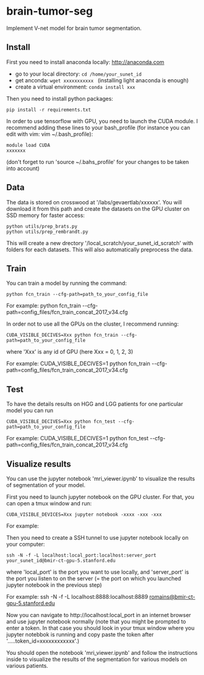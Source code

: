# brain-tumor-seg
Implement V-net model for brain tumor segmentation.

## Install

First you need to install anaconda locally: http://anaconda.com

- go to your local directory: ```cd /home/your_sunet_id ```
- get anconda: ```wget xxxxxxxxxxx ```
(installing light anaconda is enough)
- create a virtual environment: ```conda install xxx```

Then you need to install python packages:
```
pip install -r requirements.txt
```

In order to use tensorflow with GPU, you need to launch the CUDA module. I recommend adding these lines to your bash_profile
(for instance you can edit with vim: vim ~/.bash_profile):
```
module load CUDA
xxxxxxx
```
(don't forget to run 'source ~/.bahs_profile' for your changes to be taken into account)

## Data

The data is stored on crosswood at '/labs/gevaertlab/xxxxxx'. You will download it from this path and create the datasets on the GPU cluster on SSD memory for faster access:
```
python utils/prep_brats.py
python utils/prep_rembrandt.py

```
This will create a new drectory '/local_scratch/your_sunet_id_scratch' with folders for each datasets. This will also automatically preprocess the data.


## Train
You can train a model by running the command:
```
python fcn_train --cfg-path=path_to_your_config_file
```

For example: python fcn_train --cfg-path=config_files/fcn_train_concat_2017_v34.cfg

In order not to use all the GPUs on the cluster, I recommend running:

```
CUDA_VISIBLE_DECIVES=Xxx python fcn_train --cfg-path=path_to_your_config_file
```
where 'Xxx' is any id of GPU (here Xxx = 0, 1, 2, 3)

For example: CUDA_VISIBLE_DECIVES=1 python fcn_train --cfg-path=config_files/fcn_train_concat_2017_v34.cfg

## Test
To have the details results on HGG and LGG patients for one particular model you can run

```
CUDA_VISIBLE_DECIVES=Xxx python fcn_test --cfg-path=path_to_your_config_file
```

For example: CUDA_VISIBLE_DECIVES=1 python fcn_test --cfg-path=config_files/fcn_train_concat_2017_v34.cfg

## Visualize results

You can use the jupyter notebook 'mri_viewer.ipynb' to visualize the results of segmentation of your model.

First you need to launch jupyter notebook on the GPU cluster. For that, you can open a tmux window and run:
```
CUDA_VISIBLE_DEVICES=Xxx jupyter notebook -xxxx -xxx -xxx
```

For example: 

Then you need to create a SSH tunnel to use jupyter notebook locally on your computer:
```
ssh -N -f -L localhost:local_port:localhost:server_port your_sunet_id@bmir-ct-gpu-5.stanford.edu
```
where 'local_port' is the port you want to use locally, and 'server_port' is the port you listen to on the server (= the port on which you launched jupyter notebook in the previous step)

For example:  ssh -N -f -L localhost:8888:localhost:8889 romains@bmir-ct-gpu-5.stanford.edu

Now you can navigate to http://localhost:local_port in an internet browser and use jupyter notebook normally (note that you might be prompted to enter a token. In that case you should look in your tmux window where you jupyter notebbok is running and copy paste the token after '.....token_id=xxxxxxxxxxxx'.)

You should open the notebook 'mri_viewer.ipynb' and follow the instructions inside to visualize the results of the segmentation for various models on various patients.